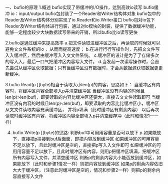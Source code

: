 一、bufio的原理
1.概述
 bufio实现了带缓冲的I/O操作，达到高效io读写
    bufio缓冲
    io：input/output
  bufio包封装了一个Reader和Writer结构体对象
  bufio包中的Reader及Writer结构体分别实现了io.Reader和io.Writer接口
  bufio包对io包下Reader及Writer结构体进行包装，通过对io模块的封装，提供了数据缓冲功能，能够一定程度较少大块数据读写带来的开销，所以bufio比io读写更快
 
 2.bufio是通过缓冲来提高效率
    a.把文件读取进缓冲区之后，再读取的时候就可以避免⽂文件系统的io ，从⽽而提高速度；
    b.在进⾏行行写操作时，先把⽂文件写⼊入缓冲区，然后由缓冲写⼊入⽂文件系统。
    c.缓冲区的设计是为了了存储多次的写⼊入，最后⼀口气把缓冲区内容写入文件。
    d.当发起一次读写操作时，会首先尝试从缓冲区获取数据；只有当缓冲区没有数据时，才会从数据源获取数据更更新缓冲。
    
  3.bufio.Read(p []byte)相当于读取大小len(p)的内容，思路如下：
    当缓冲区有内容时，将缓冲区内容全部填入p并清空缓冲区
    当缓冲区没有内容的时候且len(p)>len(buf)，即要读取的内容比缓冲区还要大，直接去⽂文件读取即可
    当缓冲区没有内容的时候且len(p)<len(buf)，即要读取的内容⽐比缓冲区⼩，缓冲区从⽂文件读取内容充满缓冲区，
    并将p填满（此时缓冲区有剩余内容）
    以后再次读取时缓冲区有内容，将缓冲区内容全部填入p并清空缓存冲（此时和情况1⼀一样）
   
  4. bufio.Write(p []byte)的思路:
     判断buf中可⽤用容量是否可以放下 p
     如果能放下，直接把p拼接到buf后⾯面，即把内容放到缓冲区
     如果缓冲区的可用容量不足以放下，且此时缓冲区是空的，直接把p写⼊入文件即可
     如果缓冲区的可⽤用容量不足以放下，且此时缓冲区有内容，则用p把缓冲区填满，把缓冲区所有内容写⼊文件，并清空缓冲区
     判断p的剩余内容⼤小能否放到缓冲区，如果能放下（此时和步骤1情况一样）则把内容放到缓冲区
     如果p的剩余内容依旧⼤大于缓冲区，（注意此时缓冲区是空的，情况和步骤2一样）则把p的剩余内容直接写⼊文件
     
